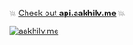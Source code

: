 💥 [Check out **api.aakhilv.me**](https://api.aakhilv.me) 💥

[![aakhilv.me](https://aakhilv.me/assets/og.png)](https://aakhilv.me)
